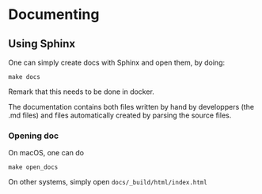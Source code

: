 
# Documenting

## Using Sphinx

One can simply create docs with Sphinx and open them, by doing:

```shell
make docs
```

Remark that this needs to be done in docker.

The documentation contains both files written by hand by developpers (the .md files) and files automatically created by parsing the source files.

### Opening doc

On macOS, one can do

```shell
make open_docs
```

On other systems, simply open `docs/_build/html/index.html`



